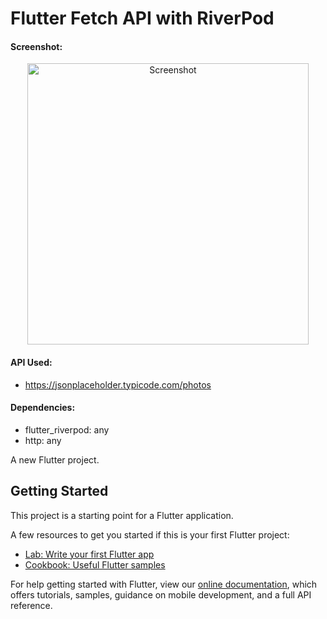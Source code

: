 # Flutter Fetch API with RiverPod

#### Screenshot:

<p align="center">
<img src="https://i.imgur.com/AWIcDXo.png" alt="Screenshot" width="450">
</p>

#### API Used:
* https://jsonplaceholder.typicode.com/photos

#### Dependencies:
* flutter_riverpod: any
* http: any

A new Flutter project.

## Getting Started

This project is a starting point for a Flutter application.

A few resources to get you started if this is your first Flutter project:

- [Lab: Write your first Flutter app](https://flutter.dev/docs/get-started/codelab)
- [Cookbook: Useful Flutter samples](https://flutter.dev/docs/cookbook)

For help getting started with Flutter, view our
[online documentation](https://flutter.dev/docs), which offers tutorials,
samples, guidance on mobile development, and a full API reference.
